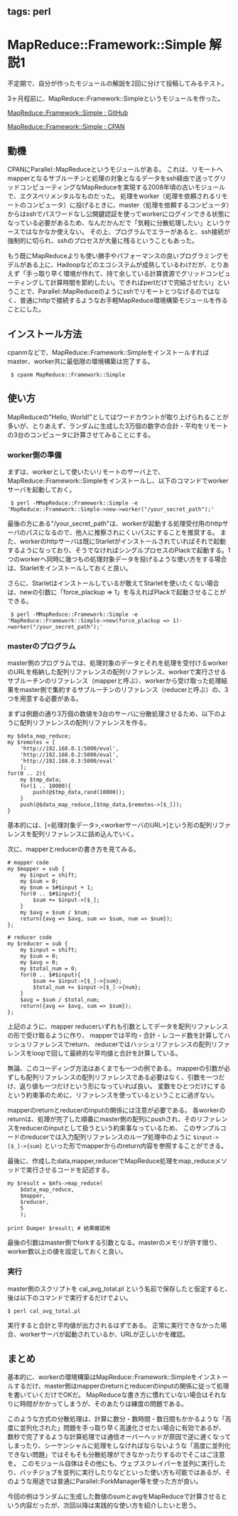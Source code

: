 tags: perl
---
# MapReduce::Framework::Simple 解説1

不定期で、自分が作ったモジュールの解説を2回に分けて投稿してみるテスト。

3ヶ月程前に、MapReduce::Framework::Simpleというモジュールを作った。

[MapReduce::Framework::Simple : GitHub](https://github.com/adokoy001/MapReduce-Framework-Simple)

[MapReduce::Framework::Simple : CPAN](https://metacpan.org/pod/MapReduce::Framework::Simple)

## 動機

CPANにParallel::MapReduceというモジュールがある。
これは、リモートへmapperとなるサブルーチンと処理の対象となるデータをssh経由で送ってグリッドコンピューティングなMapReduceを実現する2008年頃の古いモジュールで、エクスペリメンタルなものだった。
処理をworker（処理を依頼されるリモートのコンピュータ）に投げるときに、master（処理を依頼するコンピュータ）からはsshでパスワードなし公開鍵認証を使ってworkerにログインできる状態になっている必要があるため、なんだかんだで「気軽に分散処理したい」というケースではなかなか使えない。
その上、プログラムでエラーがあると、ssh接続が強制的に切られ、sshのプロセスが大量に残るということもあった。

もう既にMapReduceよりも使い勝手やパフォーマンスの良いプログラミングモデルがある上に、Hadoopなどのエコシステムが成熟しているわけだが、とりあえず「手っ取り早く環境が作れて、持て余している計算資源でグリッドコンピューティングして計算時間を節約したい。できればperlだけで完結させたい」ということで、Parallel::MapReduceのようにsshでリモートとつなげるのではなく、普通にhttpで接続するようなお手軽MapReduce環境構築モジュールを作ることにした。

## インストール方法

cpanmなどで、MapReduce::Framework::Simpleをインストールすればmaster、worker共に最低限の環境構築は完了する。

```
 $ cpanm MapReduce::Framework::Simple
```

## 使い方

MapReduceの"Hello, World!"としてはワードカウントが取り上げられることが多いが、とりあえず、ランダムに生成した3万個の数字の合計・平均をリモートの3台のコンピュータに計算させてみることにする。

### worker側の準備

まずは、workerとして使いたいリモートのサーバ上で、MapReduce::Framework::Simpleをインストールし、以下のコマンドでworkerサーバを起動しておく。

```
 $ perl -MMapReduce::Framework::Simple -e 'MapReduce::Framework::Simple->new->worker("/your_secret_path");'
```

最後の方にある"/your_secret_path"は、workerが起動する処理受付用のhttpサーバのパスになるので、他人に推察されにくいパスにすることを推奨する。
また、workerのhttpサーバは既にStarletがインストールされていればそれで起動するようになっており、そうでなければシングルプロセスのPlackで起動する。1つのworkerへ同時に幾つもの処理対象データを投げるような使い方をする場合は、Starletをインストールしておくと良い。


さらに、Starletはインストールしているが敢えてStarletを使いたくない場合は、newの引数に「force_plackup => 1」を与えればPlackで起動させることができる。

```
 $ perl -MMapReduce::Framework::Simple -e 'MapReduce::Framework::Simple->new(force_plackup => 1)->worker("/your_secret_path");'
```

### masterのプログラム

master側のプログラムでは、処理対象のデータとそれを処理を受付けるworkerのURLを格納した配列リファレンスの配列リファレンス、workerで実行させるサブルーチンのリファレンス（mapperと呼ぶ）、workerから受け取った処理結果をmaster側で集約するサブルーチンのリファレンス（reducerと呼ぶ）の、3つを用意する必要がある。

まずは例題の通り3万個の数値を3台のサーバに分散処理させるため、以下のように配列リファレンスの配列リファレンスを作る。

    my $data_map_reduce;
	my $remotes = [
	    'http://192.168.0.1:5000/eval',
		'http://192.168.0.2:5000/eval',
		'http://192.168.0.3:5000/eval'
		];
    for(0 .. 2){
        my $tmp_data;
        for(1 .. 10000){
            push(@$tmp_data,rand(10000));
        }
        push(@$data_map_reduce,[$tmp_data,$remotes->[$_]]);
    }

基本的には、[<処理対象データ>,<workerサーバのURL>]という形の配列リファレンスを配列リファレンスに詰め込んでいく。

次に、mapperとreducerの書き方を見てみる。

    # mapper code
    my $mapper = sub {
        my $input = shift;
        my $sum = 0;
        my $num = $#$input + 1;
        for(0 .. $#$input){
            $sum += $input->[$_];
        }
        my $avg = $sum / $num;
        return({avg => $avg, sum => $sum, num => $num});
    };

    # reducer code
    my $reducer = sub {
        my $input = shift;
        my $sum = 0;
        my $avg = 0;
        my $total_num = 0;
        for(0 .. $#$input){
            $sum += $input->[$_]->{sum};
            $total_num += $input->[$_]->{num};
        }
        $avg = $sum / $total_num;
        return({avg => $avg, sum => $sum});
    };

上記のように、mapper reducerいずれも引数としてデータを配列リファレンスの形で受け取るように作り、
mapperでは平均・合計・レコード数を計算してハッシュリファレンスでreturn、
reducerではハッシュリファレンスの配列リファレンスをloopで回して最終的な平均値と合計を計算している。

無論、このコーディング方法はあくまでも一つの例である。
mapperの引数が必ずしも配列リファレンスの配列リファレンスである必要はなく、引数を一つだけ、返り値も一つだけという形になっていれば良い。
変数をひとつだけにするという約束事のために、リファレンスを使っているということに過ぎない。

mapperのreturnとreducerのinputの関係には注意が必要である。
各workerのreturnは、処理が完了した順番にmaster側の配列にpushされ、そのリファレンスをreducerのinputとして扱うという約束事なっているため、
このサンプルコードのreducerでは入力配列リファレンスのループ処理中のように `$input->[$_]->{sum}` といった形でmapperからのreturn内容を参照することができる。

最後に、作成したdata,mapper,reducerでMapReduce処理をmap_reduceメソッドで実行させるコードを記述する。

    my $result = $mfs->map_reduce(
	    $data_map_reduce,
		$mapper,
		$reducer,
		5
		);
	
	print Dumper $result; # 結果確認用

最後の引数はmaster側でforkする引数となる。masterのメモリが許す限り、worker数以上の値を設定しておくと良い。

### 実行

master側のスクリプトを cal_avg_total.pl という名前で保存したと仮定すると、後は以下のコマンドで実行するだけでよい。

    $ perl cal_avg_total.pl

実行すると合計と平均値が出力されるはずである。
正常に実行できなかった場合、workerサーバが起動されているか、URLが正しいかを確認。

## まとめ

基本的に、workerの環境構築はMapReduce::Framework::Simpleをインストールするだけ、master側はmapperのreturnとreducerのinputの関係に従って処理を書いていくだけでOKだ。
MapReduceな書き方に慣れていない場合はそれなりに時間がかかってしまうが、そのあたりは練度の問題である。

このような方式の分散処理は、計算に数分・数時間・数日間もかかるような「高度に並列化された」問題を手っ取り早く高速化させたい場合に有効であるが、
数秒で完了するような計算処理では通信オーバーヘッドが原因で逆に遅くなってしまったり、シーケンシャルに処理をしなければならないような「高度に並列化できない問題」ではそもそも分散処理ができなかったりするのでそこはご注意を。
このモジュール自体はその他にも、ウェブスクレイパーを並列に実行したり、バッチジョブを並列に実行したりなどといった使い方も可能ではあるが、そのような用途では普通にParallel::ForkManager等を使った方が良い。

今回の例はランダムに生成した数値のsumとavgをMapReduceで計算させるという内容だったが、次回以降は実践的な使い方を紹介したいと思う。
